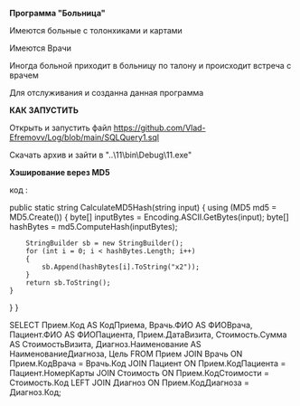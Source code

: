 __Программа "Больница"__

Имеются больные с толонxиками и картами

Имеются Врачи

Иногда больной приходит в больницу по талону и происходит встреча с врачем 

Для отслуживания и созданна данная программа


__КАК ЗАПУСТИТЬ__

Открыть и запустить файл https://github.com/Vlad-Efremovv/Log/blob/main/SQLQuery1.sql

Скачать архив и зайти в "..\11\bin\Debug\11.exe"


__Хэширование верез MD5__

код :

public static string CalculateMD5Hash(string input)
{
    using (MD5 md5 = MD5.Create())
    {
        byte[] inputBytes = Encoding.ASCII.GetBytes(input);
        byte[] hashBytes = md5.ComputeHash(inputBytes);

        StringBuilder sb = new StringBuilder();
        for (int i = 0; i < hashBytes.Length; i++)
        {
            sb.Append(hashBytes[i].ToString("x2"));
        }
        return sb.ToString();
    }
}
}


SELECT 
    Прием.Код AS КодПриема,
    Врачь.ФИО AS ФИОВрача,
    Пациент.ФИО AS ФИОПациента,
    Прием.ДатаВизита,
    Стоимость.Сумма AS СтоимостьВизита,
    Диагноз.Наименование AS НаименованиеДиагноза,
    Цель
FROM 
    Прием
JOIN 
    Врачь ON Прием.КодВрача = Врачь.Код
JOIN 
    Пациент ON Прием.КодПациента = Пациент.НомерКарты
JOIN 
    Стоимость ON Прием.КодСтоимости = Стоимость.Код
LEFT JOIN 
    Диагноз ON Прием.КодДиагноза = Диагноз.Код;
